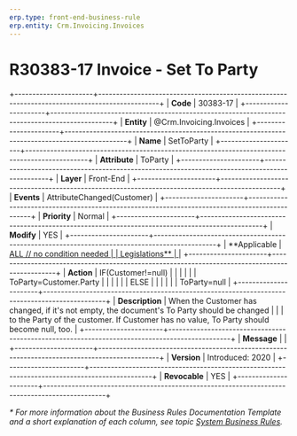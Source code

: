 ```yaml
---
erp.type: front-end-business-rule
erp.entity: Crm.Invoicing.Invoices
---
```


# R30383-17 Invoice - Set To Party
+----------------------+-----------------------------------------------------------------------------------------------+
| **Code**             | 30383-17                                                                                      |
+----------------------+-----------------------------------------------------------------------------------------------+
| **Entity**           | @Crm.Invoicing.Invoices                                                                       |
+----------------------+-----------------------------------------------------------------------------------------------+
| **Name**             | SetToParty                                                                                    |
+----------------------+-----------------------------------------------------------------------------------------------+
| **Attribute**        | ToParty                                                                                       |
+----------------------+-----------------------------------------------------------------------------------------------+
| **Layer**            | Front-End                                                                                     |
+----------------------+-----------------------------------------------------------------------------------------------+
| **Events**           | AttributeChanged(Customer)                                                                    |
+----------------------+-----------------------------------------------------------------------------------------------+
| **Priority**         | Normal                                                                                        |
+----------------------+-----------------------------------------------------------------------------------------------+
| **Modify**           | YES                                                                                           |
+----------------------+-----------------------------------------------------------------------------------------------+
| **Applicable         | [ALL // no condition needed                                                                   |
| Legislations**       | ](xref:applicable-legislations)                                                               |
+----------------------+-----------------------------------------------------------------------------------------------+
| **Action**           | IF(Customer!=null)                                                                            |
|                      |                                                                                               |
|                      | ToParty=Customer.Party                                                                        |
|                      |                                                                                               |
|                      | ELSE                                                                                          |
|                      |                                                                                               |
|                      | ToParty=null                                                                                  |
+----------------------+-----------------------------------------------------------------------------------------------+
| **Description**      | When the Customer has changed, if it\'s not empty, the document\'s To Party should be changed |
|                      | to the Party of the customer. If Customer has no value, To Party should become null, too.     |
+----------------------+-----------------------------------------------------------------------------------------------+
| **Message**          |                                                                                               |
+----------------------+-----------------------------------------------------------------------------------------------+
| **Version**          | Introduced: 2020                                                                              |
+----------------------+-----------------------------------------------------------------------------------------------+
| **Revocable**        | YES                                                                                           |
+----------------------+-----------------------------------------------------------------------------------------------+

*\* For more information about the Business Rules Documentation Template and a short explanation of each column, see
topic [System Business Rules](../templates/template-description-system-business-rules.md).*
